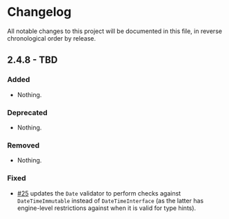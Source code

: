 # Changelog

All notable changes to this project will be documented in this file, in reverse chronological order by release.

## 2.4.8 - TBD

### Added

- Nothing.

### Deprecated

- Nothing.

### Removed

- Nothing.

### Fixed

- [#25](https://github.com/zendframework/zend-validator/pull/25) updates the
  `Date` validator to perform checks against `DateTimeImmutable` instead of
  `DateTimeInterface` (as the latter has engine-level restrictions against
  when it is valid for type hints).
